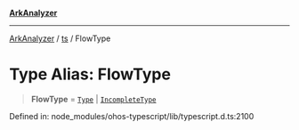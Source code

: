 [**ArkAnalyzer**](../../../../README.md)

***

[ArkAnalyzer](../../../../globals.md) / [ts](../README.md) / FlowType

# Type Alias: FlowType

> **FlowType** = [`Type`](../interfaces/Type.md) \| [`IncompleteType`](../interfaces/IncompleteType.md)

Defined in: node\_modules/ohos-typescript/lib/typescript.d.ts:2100

